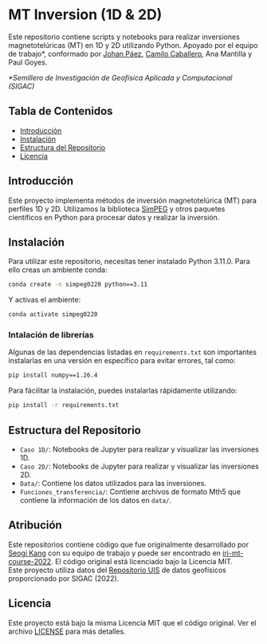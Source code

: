 # MT Inversion (1D & 2D)

Este repositorio contiene scripts y notebooks para realizar inversiones magnetotelúricas (MT) en 1D y 2D utilizando Python. Apoyado por el equipo de trabajo*, conformado por [Johan Páez](https://github.com/JohanPaez14/), [Camilo Caballero](https://github.com/Camilojaimes973), Ana Mantilla y Paul Goyes.

_*Semillero de Investigación de Geofísica Aplicada y Computacional (SIGAC)_

## Tabla de Contenidos
- [Introducción](#introducción)
- [Instalación](#instalación)
- [Estructura del Repositorio](#estructura-del-repositorio)
- [Licencia](#licencia)

## Introducción

Este proyecto implementa métodos de inversión magnetotelúrica (MT) para perfiles 1D y 2D. Utilizamos la biblioteca [SimPEG](https://simpeg.xyz) y otros paquetes científicos en Python para procesar datos y realizar la inversión.

## Instalación

Para utilizar este repositorio, necesitas tener instalado Python 3.11.0. Para ello creas un ambiente conda:
```bash
conda create -n simpeg0220 python==3.11
```
Y activas el ambiente:
```bash
conda activate simpeg0220
```
### Intalación de librerías
Algunas de las dependencias listadas en `requirements.txt` son importantes instalarlas en una versión en específico para evitar errores, tal como:
```bash
pip install numpy==1.26.4
```
Para fácilitar la instalación, puedes instalarlas rápidamente utilizando:
```bash
pip install -r requirements.txt
```

## Estructura del Repositorio
* `Caso 1D/`: Notebooks de Jupyter para realizar y visualizar las inversiones 1D.
* `Caso 2D/`: Notebooks de Jupyter para realizar y visualizar las inversiones 2D.
* `Data/`: Contiene los datos utilizados para las inversiones.
* `Funciones_transferencia/`: Contiene archivos de formato Mth5 que contiene la información de los datos en `data/`.

## Atribución
Este repositorios contiene código que fue originalmente desarrollado por [Seogi Kang](https://github.com/sgkang) con su equipo de trabajo y puede ser encontrado en [iri-mt-course-2022](https://github.com/simpeg-research/iris-mt-course-2022/tree/main). El código original está licenciado bajo la Licencia MIT. \
Este proyecto utiliza datos del [Repositorio UIS](https://n9.cl/repositoriouisdatosgeofisicos) de datos geofísicos proporcionado por SIGAC (2022).

## Licencia
Este proyecto está bajo la misma Licencia MIT que el código original. Ver el archivo [LICENSE](LICENSE) para más detalles.
